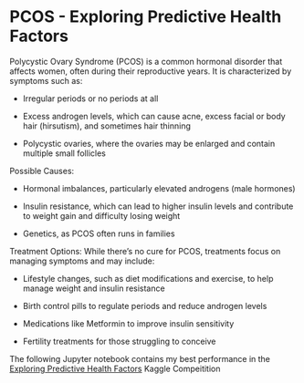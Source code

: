 # PCOS - Exploring Predictive Health Factors
Polycystic Ovary Syndrome (PCOS) is a common hormonal disorder that affects women, often during their reproductive years. It is characterized by symptoms such as:

- Irregular periods or no periods at all

- Excess androgen levels, which can cause acne, excess facial or body hair (hirsutism), and sometimes hair thinning

- Polycystic ovaries, where the ovaries may be enlarged and contain multiple small follicles

Possible Causes:
- Hormonal imbalances, particularly elevated androgens (male hormones)

- Insulin resistance, which can lead to higher insulin levels and contribute to weight gain and difficulty losing weight

- Genetics, as PCOS often runs in families

Treatment Options:
While there’s no cure for PCOS, treatments focus on managing symptoms and may include:

- Lifestyle changes, such as diet modifications and exercise, to help manage weight and insulin resistance

- Birth control pills to regulate periods and reduce androgen levels

- Medications like Metformin to improve insulin sensitivity

- Fertility treatments for those struggling to conceive


The following Jupyter notebook contains my best performance in the [Exploring Predictive Health Factors](https://www.kaggle.com/competitions/exploring-predictive-health-factors/overview) Kaggle Compeitition
